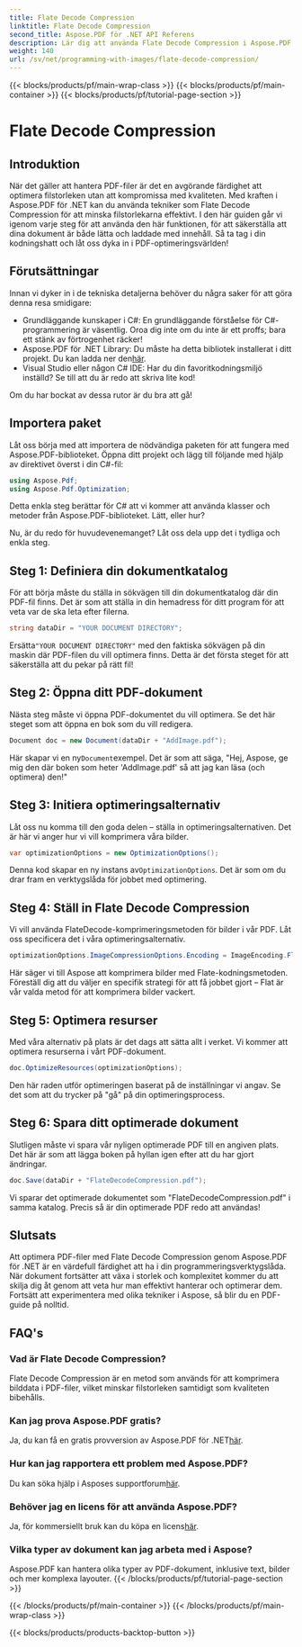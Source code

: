 ```yaml
---
title: Flate Decode Compression
linktitle: Flate Decode Compression
second_title: Aspose.PDF för .NET API Referens
description: Lär dig att använda Flate Decode Compression i Aspose.PDF för .NET. Optimera PDF-filstorleken effektivt med denna steg-för-steg-guide.
weight: 140
url: /sv/net/programming-with-images/flate-decode-compression/
---
```


{{< blocks/products/pf/main-wrap-class >}}
{{< blocks/products/pf/main-container >}}
{{< blocks/products/pf/tutorial-page-section >}}

# Flate Decode Compression

## Introduktion

När det gäller att hantera PDF-filer är det en avgörande färdighet att optimera filstorleken utan att kompromissa med kvaliteten. Med kraften i Aspose.PDF för .NET kan du använda tekniker som Flate Decode Compression för att minska filstorlekarna effektivt. I den här guiden går vi igenom varje steg för att använda den här funktionen, för att säkerställa att dina dokument är både lätta och laddade med innehåll. Så ta tag i din kodningshatt och låt oss dyka in i PDF-optimeringsvärlden!

## Förutsättningar

Innan vi dyker in i de tekniska detaljerna behöver du några saker för att göra denna resa smidigare:

- Grundläggande kunskaper i C#: En grundläggande förståelse för C#-programmering är väsentlig. Oroa dig inte om du inte är ett proffs; bara ett stänk av förtrogenhet räcker!
-  Aspose.PDF för .NET Library: Du måste ha detta bibliotek installerat i ditt projekt. Du kan ladda ner den[här](https://releases.aspose.com/pdf/net/).
- Visual Studio eller någon C# IDE: Har du din favoritkodningsmiljö inställd? Se till att du är redo att skriva lite kod!

Om du har bockat av dessa rutor är du bra att gå!

## Importera paket

Låt oss börja med att importera de nödvändiga paketen för att fungera med Aspose.PDF-biblioteket. Öppna ditt projekt och lägg till följande med hjälp av direktivet överst i din C#-fil:

```csharp
using Aspose.Pdf;
using Aspose.Pdf.Optimization;
```

Detta enkla steg berättar för C# att vi kommer att använda klasser och metoder från Aspose.PDF-biblioteket. Lätt, eller hur?

Nu, är du redo för huvudevenemanget? Låt oss dela upp det i tydliga och enkla steg.

## Steg 1: Definiera din dokumentkatalog

För att börja måste du ställa in sökvägen till din dokumentkatalog där din PDF-fil finns. Det är som att ställa in din hemadress för ditt program för att veta var de ska leta efter filerna.

```csharp
string dataDir = "YOUR DOCUMENT DIRECTORY";
```
 Ersätta`"YOUR DOCUMENT DIRECTORY"` med den faktiska sökvägen på din maskin där PDF-filen du vill optimera finns. Detta är det första steget för att säkerställa att du pekar på rätt fil!

## Steg 2: Öppna ditt PDF-dokument

Nästa steg måste vi öppna PDF-dokumentet du vill optimera. Se det här steget som att öppna en bok som du vill redigera.

```csharp
Document doc = new Document(dataDir + "AddImage.pdf");
```
 Här skapar vi en ny`Document`exempel. Det är som att säga, "Hej, Aspose, ge mig den där boken som heter 'AddImage.pdf' så att jag kan läsa (och optimera) den!"

## Steg 3: Initiera optimeringsalternativ

Låt oss nu komma till den goda delen – ställa in optimeringsalternativen. Det är här vi anger hur vi vill komprimera våra bilder.

```csharp
var optimizationOptions = new OptimizationOptions();
```
 Denna kod skapar en ny instans av`OptimizationOptions`. Det är som om du drar fram en verktygslåda för jobbet med optimering.

## Steg 4: Ställ in Flate Decode Compression

Vi vill använda FlateDecode-komprimeringsmetoden för bilder i vår PDF. Låt oss specificera det i våra optimeringsalternativ.

```csharp
optimizationOptions.ImageCompressionOptions.Encoding = ImageEncoding.Flate;
```
Här säger vi till Aspose att komprimera bilder med Flate-kodningsmetoden. Föreställ dig att du väljer en specifik strategi för att få jobbet gjort – Flat är vår valda metod för att komprimera bilder vackert.

## Steg 5: Optimera resurser

Med våra alternativ på plats är det dags att sätta allt i verket. Vi kommer att optimera resurserna i vårt PDF-dokument.

```csharp
doc.OptimizeResources(optimizationOptions);
```
Den här raden utför optimeringen baserat på de inställningar vi angav. Se det som att du trycker på "gå" på din optimeringsprocess.

## Steg 6: Spara ditt optimerade dokument

Slutligen måste vi spara vår nyligen optimerade PDF till en angiven plats. Det här är som att lägga boken på hyllan igen efter att du har gjort ändringar.

```csharp
doc.Save(dataDir + "FlateDecodeCompression.pdf");
```
Vi sparar det optimerade dokumentet som "FlateDecodeCompression.pdf" i samma katalog. Precis så är din optimerade PDF redo att användas!

## Slutsats

Att optimera PDF-filer med Flate Decode Compression genom Aspose.PDF för .NET är en värdefull färdighet att ha i din programmeringsverktygslåda. När dokument fortsätter att växa i storlek och komplexitet kommer du att skilja dig åt genom att veta hur man effektivt hanterar och optimerar dem. Fortsätt att experimentera med olika tekniker i Aspose, så blir du en PDF-guide på nolltid.

## FAQ's

### Vad är Flate Decode Compression?  
Flate Decode Compression är en metod som används för att komprimera bilddata i PDF-filer, vilket minskar filstorleken samtidigt som kvaliteten bibehålls.

### Kan jag prova Aspose.PDF gratis?  
Ja, du kan få en gratis provversion av Aspose.PDF för .NET[här](https://releases.aspose.com/).

### Hur kan jag rapportera ett problem med Aspose.PDF?  
 Du kan söka hjälp i Asposes supportforum[här](https://forum.aspose.com/c/pdf/10).

### Behöver jag en licens för att använda Aspose.PDF?  
 Ja, för kommersiellt bruk kan du köpa en licens[här](https://purchase.aspose.com/buy).

### Vilka typer av dokument kan jag arbeta med i Aspose?  
Aspose.PDF kan hantera olika typer av PDF-dokument, inklusive text, bilder och mer komplexa layouter.
{{< /blocks/products/pf/tutorial-page-section >}}

{{< /blocks/products/pf/main-container >}}
{{< /blocks/products/pf/main-wrap-class >}}

{{< blocks/products/products-backtop-button >}}

